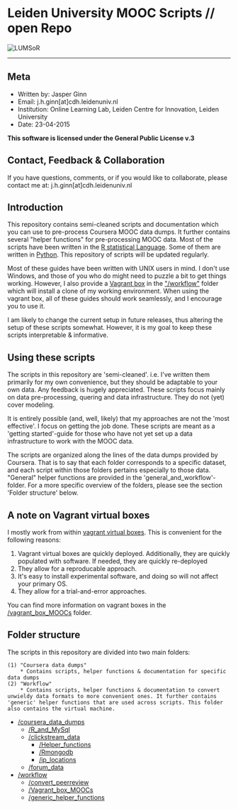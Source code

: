 # Leiden University MOOC Scripts // open Repo

![LUMSoR](https://dl.dropboxusercontent.com/u/38011066/CFI/plots/Lucsor.png)

-----------

## Meta

- Written by: Jasper Ginn
- Email: j.h.ginn[at]cdh.leidenuniv.nl
- Institution: Online Learning Lab, Leiden Centre for Innovation, Leiden University
- Date: 23-04-2015

**This software is licensed under the General Public License v.3** 

## Contact, Feedback & Collaboration

If you have questions, comments, or if you would like to collaborate, please contact me at: j.h.ginn[at]cdh.leidenuniv.nl

## Introduction

This repository contains semi-cleaned scripts and documentation which you can use to pre-process Coursera MOOC data dumps. It further contains several "helper functions" for pre-processing MOOC data. Most of the scripts have been written in the [R statistical Language](http://www.r-project.org/). Some of them are written in [Python](https://www.python.org/). This repository of scripts will be updated regularly.

Most of these guides have been written with UNIX users in mind. I don't use Windows, and those of you who do might need to puzzle a bit to get things working. However, I also provide a [Vagrant box](http://docs.vagrantup.com/v2/boxes.html) in the ["/workflow"](https://github.com/JasperHG90/MOOCs/tree/master/workflow/Vagrant_box_MOOCs) folder which will install a clone of my working environment. When using the vagrant box, all of these guides should work seamlessly, and I encourage you to use it.

I am likely to change the current setup in future releases, thus altering the setup of these scripts somewhat. However, it is my goal to keep these scripts interpretable & informative.

## Using these scripts

The scripts in this repository are 'semi-cleaned'. i.e. I've written them primarily for my own convenience, but they should be adaptable to your own data. Any feedback is hugely appreciated. These scripts focus mainly on data pre-processing, quering and data infrastructure. They do not (yet) cover modeling.

It is entirely possible (and, well, likely) that my approaches are not the 'most effective'. I focus on getting the job done. These scripts are meant as a 'getting started'-guide for those who have not yet set up a data infrastructure to work with the MOOC data.

The scripts are organized along the lines of the data dumps provided by Coursera. That is to say that each folder corresponds to a specific dataset, and each script within those folders pertains especially to those data. "General" helper functions are provided in the 'general_and_workflow'-folder. For a more specific overview of the folders, please see the section 'Folder structure' below.

## A note on Vagrant virtual boxes

I mostly work from within [vagrant virtual boxes](http://docs.vagrantup.com/v2/boxes.html). This is convenient for the following reasons:

1. Vagrant virtual boxes are quickly deployed. Additionally, they are quickly populated with software. If needed, they are quickly re-deployed
2. They allow for a reproducable approach. 
3. It's easy to install experimental software, and doing so will not affect your primary OS.
4. They allow for a trial-and-error approaches.

You can find more information on vagrant boxes in the [/vagrant_box_MOOCs](https://github.com/JasperHG90/MOOCs/tree/master/workflow/Vagrant_box_MOOCs) folder. 

## Folder structure

The scripts in this repository are divided into two main folders:

	(1) "Coursera data dumps"
		* Contains scripts, helper functions & documentation for specific data dumps
	(2) "Workflow"
		* Contains scripts, helper functions & documentation to convert unwieldy data formats to more convenient ones. It further contains 'generic' helper functions that are used across scripts. This folder also contains the virtual machine. 

- [/coursera_data_dumps](https://github.com/JasperHG90/MOOCs/tree/master/coursera_data_dumps)
	- [/R_and_MySql](https://github.com/JasperHG90/MOOCs/tree/master/coursera_data_dumps/R_and_MySQL)
	- [/clickstream_data](https://github.com/JasperHG90/MOOCs/tree/master/coursera_data_dumps/clickstream_data)
		- [/Helper_functions](https://github.com/LU-CFI/MOOCs/tree/master/coursera_data_dumps/clickstream_data/Helper_functions)
		- [/Rmongodb](https://github.com/LU-CFI/MOOCs/tree/master/coursera_data_dumps/clickstream_data/Rmongodb)
		- [/ip_locations](https://github.com/LU-CFI/MOOCs/tree/master/coursera_data_dumps/clickstream_data/ip_locations)
	- [/forum_data](https://github.com/JasperHG90/MOOCs/tree/master/coursera_data_dumps/forum_data)
- [/workflow](https://github.com/JasperHG90/MOOCs/tree/master/workflow)
	- [/convert_peerreview](https://github.com/LU-CFI/MOOCs/tree/master/workflow/convert_peerreview)
	- [/Vagrant_box_MOOCs](https://github.com/JasperHG90/MOOCs/tree/master/workflow/Vagrant_box_MOOCs)
	- [/generic_helper_functions](https://github.com/JasperHG90/MOOCs/tree/master/workflow/generic_helper_functions)
